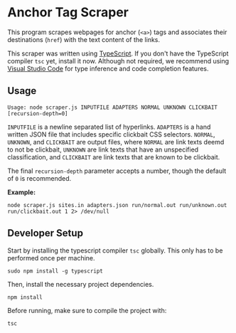 # Anchor Tag Scraper

This program scrapes webpages for anchor (`<a>`) tags and associates their destinations (`href`) with the text content of the links.

This scraper was written using [TypeScript](http://www.typescriptlang.org/). If you don't have the TypeScript compiler `tsc` yet, install it now. Although not required, we recommend using [Visual Studio Code](https://code.visualstudio.com) for type inference and code completion features.

## Usage

```
Usage: node scraper.js INPUTFILE ADAPTERS NORMAL UNKNOWN CLICKBAIT [recursion-depth=0]
```

`INPUTFILE` is a newline separated list of hyperlinks. `ADAPTERS` is a hand written JSON file that includes specific clickbait CSS selectors. `NORMAL`, `UNKNOWN`, and `CLICKBAIT` are output files, where `NORMAL` are link texts deemd to not be clickbait, `UNKNOWN` are link texts that have an unspecified classification, and `CLICKBAIT` are link texts that are known to be clickbait.

The final `recursion-depth` parameter accepts a number, though the default of `0` is recommended.

**Example:**

```
node scraper.js sites.in adapters.json run/normal.out run/unknown.out run/clickbait.out 1 2> /dev/null
```

## Developer Setup

Start by installing the typescript compiler `tsc` globally. This only has to be performed once per machine.
```
sudo npm install -g typescript
```

Then, install the necessary project dependencies.
```
npm install
```

Before running, make sure to compile the project with:
```
tsc
```
